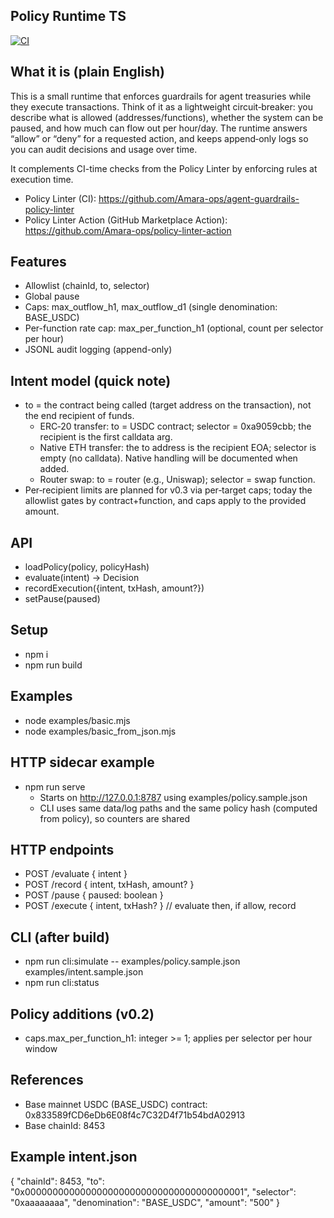 ## Policy Runtime TS

[![CI](https://github.com/Amara-ops/policy-runtime-ts/actions/workflows/ci.yml/badge.svg)](https://github.com/Amara-ops/policy-runtime-ts/actions/workflows/ci.yml)

## What it is (plain English)
This is a small runtime that enforces guardrails for agent treasuries while they execute transactions. Think of it as a lightweight circuit‑breaker: you describe what is allowed (addresses/functions), whether the system can be paused, and how much can flow out per hour/day. The runtime answers “allow” or “deny” for a requested action, and keeps append‑only logs so you can audit decisions and usage over time.

It complements CI-time checks from the Policy Linter by enforcing rules at execution time.
- Policy Linter (CI): https://github.com/Amara-ops/agent-guardrails-policy-linter
- Policy Linter Action (GitHub Marketplace Action): https://github.com/Amara-ops/policy-linter-action

## Features
- Allowlist (chainId, to, selector)
- Global pause
- Caps: max_outflow_h1, max_outflow_d1 (single denomination: BASE_USDC)
- Per-function rate cap: max_per_function_h1 (optional, count per selector per hour)
- JSONL audit logging (append-only)

## Intent model (quick note)
- to = the contract being called (target address on the transaction), not the end recipient of funds.
  - ERC‑20 transfer: to = USDC contract; selector = 0xa9059cbb; the recipient is the first calldata arg.
  - Native ETH transfer: the to address is the recipient EOA; selector is empty (no calldata). Native handling will be documented when added.
  - Router swap: to = router (e.g., Uniswap); selector = swap function.
- Per‑recipient limits are planned for v0.3 via per‑target caps; today the allowlist gates by contract+function, and caps apply to the provided amount.

## API
- loadPolicy(policy, policyHash)
- evaluate(intent) -> Decision
- recordExecution({intent, txHash, amount?})
- setPause(paused)

## Setup
- npm i
- npm run build

## Examples
- node examples/basic.mjs
- node examples/basic_from_json.mjs

## HTTP sidecar example
- npm run serve
  - Starts on http://127.0.0.1:8787 using examples/policy.sample.json
  - CLI uses same data/log paths and the same policy hash (computed from policy), so counters are shared

## HTTP endpoints
- POST /evaluate { intent }
- POST /record { intent, txHash, amount? }
- POST /pause { paused: boolean }
- POST /execute { intent, txHash? }  // evaluate then, if allow, record

## CLI (after build)
- npm run cli:simulate -- examples/policy.sample.json examples/intent.sample.json
- npm run cli:status

## Policy additions (v0.2)
- caps.max_per_function_h1: integer >= 1; applies per selector per hour window

## References
- Base mainnet USDC (BASE_USDC) contract: 0x833589fCD6eDb6E08f4c7C32D4f71b54bdA02913
- Base chainId: 8453

## Example intent.json
{
  "chainId": 8453,
  "to": "0x0000000000000000000000000000000000000001",
  "selector": "0xaaaaaaaa",
  "denomination": "BASE_USDC",
  "amount": "500"
}
